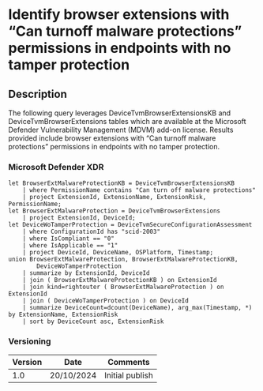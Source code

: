 # Identify browser extensions with “Can turnoff malware protections” permissions in endpoints with no tamper protection

## Description

The following query leverages DeviceTvmBrowserExtensionsKB and DeviceTvmBrowserExtensions tables which are available at the Microsoft Defender Vulnerability Management (MDVM) add-on license. Results provided include browser extensions with “Can turnoff malware protections” permissions in endpoints with no tamper protection.
### Microsoft Defender XDR
```
let BrowserExtMalwareProtectionKB = DeviceTvmBrowserExtensionsKB
    | where PermissionName contains "Can turn off malware protections"
    | project ExtensionId, ExtensionName, ExtensionRisk, PermissionName;
let BrowserExtMalwareProtection = DeviceTvmBrowserExtensions
    | project ExtensionId, DeviceId;
let DeviceWoTamperProtection = DeviceTvmSecureConfigurationAssessment
    | where ConfigurationId has "scid-2003"
    | where IsCompliant == "0"
    | where IsApplicable == "1"
    | project DeviceId, DeviceName, OSPlatform, Timestamp;
union BrowserExtMalwareProtection, BrowserExtMalwareProtectionKB,
        DeviceWoTamperProtection
    | summarize by ExtensionId, DeviceId
    | join ( BrowserExtMalwareProtectionKB ) on ExtensionId
    | join kind=rightouter ( BrowserExtMalwareProtection ) on ExtensionId
    | join ( DeviceWoTamperProtection ) on DeviceId
    | summarize DeviceCount=dcount(DeviceName), arg_max(Timestamp, *) by ExtensionName, ExtensionRisk
    | sort by DeviceCount asc, ExtensionRisk
```

### Versioning
| Version       | Date          | Comments                               |
| ------------- |---------------| ---------------------------------------|
| 1.0           | 20/10/2024    | Initial publish                        |
